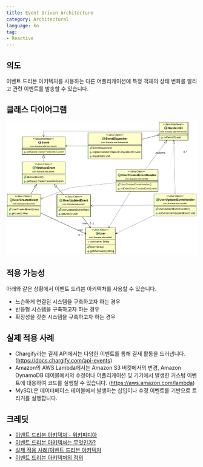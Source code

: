 ```yaml
---
title: Event Driven Architecture
category: Architectural
language: ko
tag:
- Reactive
---
```


## 의도
이벤트 드리븐 아키텍처를 사용하는 다른 어플리케이션에 특정 객체의 상태 변화를 알리고 관련 이벤트를 발송할 수 있습니다.

## 클래스 다이어그램
![alt text](./etc/eda.png "Event Driven Architecture")

## 적용 가능성
아래와 같은 상황에서 이벤트 드리븐 아키텍처를 사용할 수 있습니다.

* 느슨하게 연결된 시스템을 구축하고자 하는 경우
* 반응형 시스템을 구축하고자 하는 경우
* 확장성을 갖춘 시스템을 구축하고자 하는 경우

## 실제 적용 사례

* Chargify라는 결제 API에서는 다양한 이벤트를 통해 결제 활동을 드러냅니다. (https://docs.chargify.com/api-events)
* Amazon의 AWS Lambda에서는 Amazon S3 버킷에서의 변경, Amazon DynamoDB 테이블에서의 수정이나 어플리케이션 및 기기에서 발생한 커스텀 이벤트에 대응하여 코드를 실행할 수 있습니다. (https://aws.amazon.com/lambda)
* MySQL은 데이터베이스 테이블에서 발생하는 삽입이나 수정 이벤트를 기반으로 트리거를 실행합니다.

## 크레딧

* [이벤트 드리븐 아키텍처 - 위키피디아](https://en.wikipedia.org/wiki/Event-driven_architecture)
* [이벤트 드리븐 아키텍처는 무엇인가?](https://aws.amazon.com/event-driven-architecture/)
* [실제 적용 사례/이벤트 드리븐 아키텍처](https://wiki.haskell.org/Real_World_Applications/Event_Driven_Applications)
* [이벤트 드리븐 아키텍처의 정의](http://searchsoa.techtarget.com/definition/event-driven-architecture)
